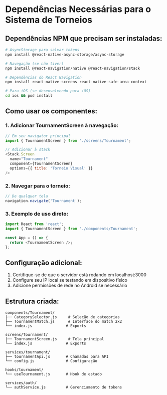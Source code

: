 # Dependências Necessárias para o Sistema de Torneios

## Dependências NPM que precisam ser instaladas:

```bash
# AsyncStorage para salvar tokens
npm install @react-native-async-storage/async-storage

# Navegação (se não tiver)
npm install @react-navigation/native @react-navigation/stack

# Dependências do React Navigation
npm install react-native-screens react-native-safe-area-context

# Para iOS (se desenvolvendo para iOS)
cd ios && pod install
```

## Como usar os componentes:

### 1. Adicionar TournamentScreen à navegação:

```javascript
// Em seu navigator principal
import { TournamentScreen } from './screens/Tournament';

// Adicionar à stack
<Stack.Screen 
  name="Tournament" 
  component={TournamentScreen}
  options={{ title: 'Torneio Visual' }}
/>
```

### 2. Navegar para o torneio:

```javascript
// De qualquer tela
navigation.navigate('Tournament');
```

### 3. Exemplo de uso direto:

```javascript
import React from 'react';
import { TournamentScreen } from './components/Tournament';

const App = () => {
  return <TournamentScreen />;
};
```

## Configuração adicional:

1. Certifique-se de que o servidor está rodando em localhost:3000
2. Configure seu IP local se testando em dispositivo físico
3. Adicione permissões de rede no Android se necessário

## Estrutura criada:

```
components/Tournament/
├── CategorySelector.js     # Seleção de categorias
├── TournamentMatch.js      # Interface do match 2x2
└── index.js               # Exports

screens/Tournament/
├── TournamentScreen.js     # Tela principal
└── index.js               # Exports

services/tournament/
├── tournamentApi.js       # Chamadas para API
└── config.js              # Configuração

hooks/tournament/
└── useTournament.js       # Hook de estado

services/auth/
└── authService.js         # Gerenciamento de tokens
```
